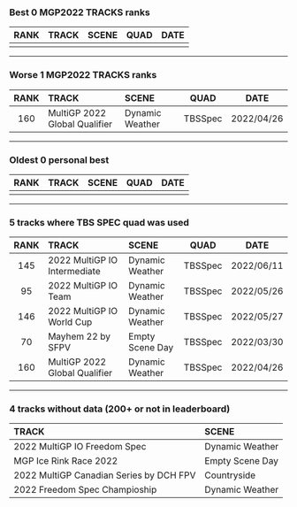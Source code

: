 ### Best 0 MGP2022 TRACKS ranks
|RANK|TRACK|SCENE|QUAD|DATE|
|:---:|:---|:---|:---:|:---:|
||||||
---
### Worse 1 MGP2022 TRACKS ranks
|RANK|TRACK|SCENE|QUAD|DATE|
|:---:|:---|:---|:---:|:---:|
|160|MultiGP 2022 Global Qualifier|Dynamic Weather|TBSSpec|2022/04/26|
---
### Oldest 0 personal best
|RANK|TRACK|SCENE|QUAD|DATE|
|:---:|:---|:---|:---:|:---:|
||||||
---
### 5 tracks where TBS SPEC quad was used
|RANK|TRACK|SCENE|QUAD|DATE|
|:---:|:---|:---|:---:|:---:|
|145|2022 MultiGP IO Intermediate|Dynamic Weather|TBSSpec|2022/06/11|
|95|2022 MultiGP IO Team|Dynamic Weather|TBSSpec|2022/05/26|
|146|2022 MultiGP IO World Cup|Dynamic Weather|TBSSpec|2022/05/27|
|70|Mayhem 22 by SFPV|Empty Scene Day|TBSSpec|2022/03/30|
|160|MultiGP 2022 Global Qualifier|Dynamic Weather|TBSSpec|2022/04/26|
---
### 4 tracks without data (200+ or not in leaderboard)
|TRACK|SCENE|
|:---|:---|
|2022 MultiGP IO Freedom Spec|Dynamic Weather|
|MGP Ice Rink Race 2022|Empty Scene Day|
|2022 MultiGP Canadian Series by DCH FPV|Countryside|
|2022 Freedom Spec Champioship|Dynamic Weather|
